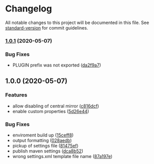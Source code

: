 # Changelog

All notable changes to this project will be documented in this file. See [standard-version](https://github.com/conventional-changelog/standard-version) for commit guidelines.

### [1.0.1](https://github.com/slinstaedt/drone-maven-settings/compare/v1.0.0...v1.0.1) (2020-05-07)


### Bug Fixes

* PLUGIN prefix was not exported ([da2f9a7](https://github.com/slinstaedt/drone-maven-settings/commit/da2f9a7f623a348d80fd5b215e4ee2546478609c))

## 1.0.0 (2020-05-07)


### Features

* allow disabling of central mirror ([c816dcf](https://github.com/slinstaedt/drone-maven-settings/commit/c816dcf40792dde4cc14efbade7fedd83d841dd1))
* enable custom properties ([5d26e44](https://github.com/slinstaedt/drone-maven-settings/commit/5d26e448bde840782b9fc4e96a6ce39a8a1d440d))


### Bug Fixes

* enviroment build up ([15ceff8](https://github.com/slinstaedt/drone-maven-settings/commit/15ceff8791c86263ecfcb5c321c381fabe5dea8a))
* output formatting ([028aedb](https://github.com/slinstaedt/drone-maven-settings/commit/028aedbc6dfe082a774797d0d7a6bd70e8308ff8))
* pickup of settings file ([81475ef](https://github.com/slinstaedt/drone-maven-settings/commit/81475efd67e3b03b3fdf53f61d9da77bb30735ec))
* publish maven settings ([dca8b52](https://github.com/slinstaedt/drone-maven-settings/commit/dca8b520c4b1384f77ee4673a541939f76e7955c))
* wrong settings.xml template file name ([87a197e](https://github.com/slinstaedt/drone-maven-settings/commit/87a197e75b5e2522bfb9d4a5d0c42671c44500ed))
